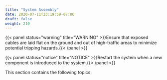 ```yaml
---
title: "System Assembly"
date: 2020-07-11T23:19:59-07:00
draft: false
weight: 210
---
```


{{< panel status="warning" title="WARNING" >}}Ensure that exposed cables are laid flat on the ground and out of high-traffic areas to minimize potential tripping hazards.{{< /panel >}}

{{< panel status="notice" title="NOTICE" >}}Restart the system when a new component is introduced to the system.{{< /panel >}}

This section contains the following topics:
